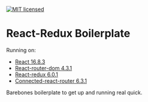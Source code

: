 [![MIT licensed](https://img.shields.io/badge/license-MIT-blue.svg)](https://raw.githubusercontent.com/edisonchee/slimbot/master/LICENSE)

# React-Redux Boilerplate

Running on:
* [React 16.8.3](https://github.com/facebook/react)
* [React-router-dom 4.3.1](https://github.com/ReactTraining/react-router/tree/master/packages/react-router-dom)
* [React-redux 6.0.1](https://github.com/reactjs/react-redux)
* [Connected-react-router 6.3.1](https://github.com/supasate/connected-react-router)

Barebones boilerplate to get up and running real quick.
